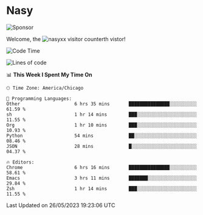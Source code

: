 # Nasy

<!--
<p align="center">
<img height="200" src="https://github-readme-stats.vercel.app/api?username=nasyxx&count_private=true&show_icons=true&theme=dracula&include_all_commits=true"/>
<img height="200" src="https://github-readme-stats.vercel.app/api/top-langs/?username=nasyxx&theme=dracula&hide=html,jupyter+notebook&count_private=true&show_icons=true"/>
</p>

  
----------------
-->

![Sponsor](https://img.shields.io/static/v1.svg?label=Sponsor&message=%E2%9D%A4&logo=GitHub&style=flat&color=pink)
 
Welcome, the ![nasyxx visitor counter](https://count.getloli.com/get/@nasyxx?theme=rule34)th vistor!
 
<!--START_SECTION:waka-->
![Code Time](http://img.shields.io/badge/Code%20Time-3%2C541%20hrs%2051%20mins-blue)

![Lines of code](https://img.shields.io/badge/From%20Hello%20World%20I%27ve%20Written-6.2%20million%20lines%20of%20code-blue)

📊 **This Week I Spent My Time On** 

```text
🕑︎ Time Zone: America/Chicago

💬 Programming Languages: 
Other                    6 hrs 35 mins       ███████████████░░░░░░░░░░   61.59 % 
sh                       1 hr 14 mins        ███░░░░░░░░░░░░░░░░░░░░░░   11.55 % 
Org                      1 hr 10 mins        ███░░░░░░░░░░░░░░░░░░░░░░   10.93 % 
Python                   54 mins             ██░░░░░░░░░░░░░░░░░░░░░░░   08.46 % 
JSON                     28 mins             █░░░░░░░░░░░░░░░░░░░░░░░░   04.37 % 

🔥 Editors: 
Chrome                   6 hrs 16 mins       ███████████████░░░░░░░░░░   58.61 % 
Emacs                    3 hrs 11 mins       ███████░░░░░░░░░░░░░░░░░░   29.84 % 
Zsh                      1 hr 14 mins        ███░░░░░░░░░░░░░░░░░░░░░░   11.55 % 
```


 Last Updated on 26/05/2023 19:23:06 UTC
<!--END_SECTION:waka-->

<!-- ![visitors](https://visitor-badge.laobi.icu/badge?page_id=nasyxx.nasyxx) -->
